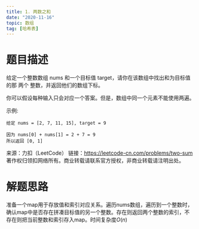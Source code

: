 ```yaml
---
title: 1. 两数之和
date: "2020-11-16"
topic: 数组
tag: [哈希表]
---
```


# 题目描述

给定一个整数数组 nums 和一个目标值 target，请你在该数组中找出和为目标值的那 两个 整数，并返回他们的数组下标。

你可以假设每种输入只会对应一个答案。但是，数组中同一个元素不能使用两遍。

示例:

```
给定 nums = [2, 7, 11, 15], target = 9

因为 nums[0] + nums[1] = 2 + 7 = 9
所以返回 [0, 1] 
```

来源：力扣（LeetCode）
链接：https://leetcode-cn.com/problems/two-sum
著作权归领扣网络所有。商业转载请联系官方授权，非商业转载请注明出处。

# 解题思路

准备一个map用于存放值和索引对应关系。遍历nums数组，遍历到一个整数时，确认map中是否存在拼凑目标值的另一个整数。存在则返回两个整数的索引，不存在则把当前整数和索引存入map。时间复杂度$O(n)$
